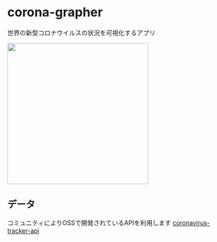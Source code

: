 # corona-grapher
世界の新型コロナウイルスの状況を可視化するアプリ

<img src="https://user-images.githubusercontent.com/39880172/77715927-41988380-7020-11ea-820e-0706ff7f40f5.jpg" width="320px">

## データ
コミュニティによりOSSで開発されているAPIを利用します
[coronavirus-tracker-api](https://github.com/ExpDev07/coronavirus-tracker-api)
